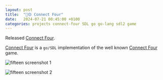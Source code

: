 ```yaml
---
layout: post
title:  "🔴🟡 Connect Four"
date:   2024-07-21 00:45:00 +0100
categories: projects connect-four SDL go go-lang sdl2 game
---
```


Released [Connect Four](https://github.com/sanelli/connect-four).

 [Connect Four](https://github.com/sanelli/connect-four) is a `go/SDL` implementation of the well known [Connect Four](https://en.wikipedia.org/wiki/Connect_Four) game.

![fifteen screenshot 1](https://github.com/user-attachments/assets/ec05ea02-b7de-4f1a-9bbd-bab74a7be8a4)

![fifteen screenshot 2](https://github.com/user-attachments/assets/9d53ec86-2b88-4b58-95d9-b6b35202980b)
